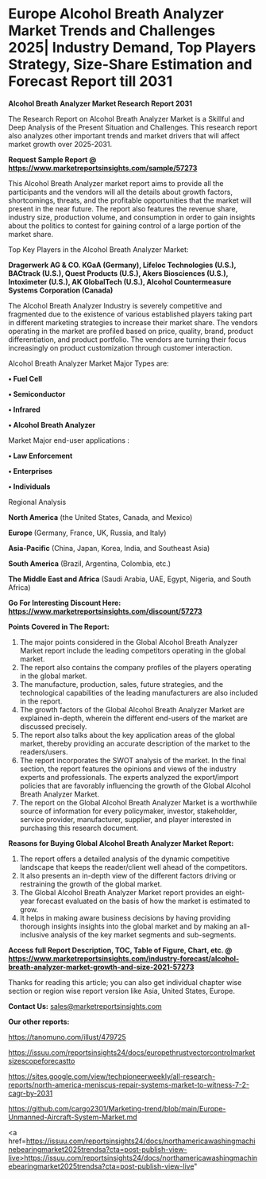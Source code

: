 # Europe Alcohol Breath Analyzer Market Trends and Challenges 2025| Industry Demand, Top Players Strategy, Size-Share Estimation and Forecast Report till 2031

<strong>Alcohol Breath Analyzer Market Research Report 2031</strong>

The Research Report on Alcohol Breath Analyzer Market is a Skillful and Deep Analysis of the Present Situation and Challenges. This research report also analyzes other important trends and market drivers that will affect market growth over 2025-2031.

<strong>Request Sample Report @ <a href=https://www.marketreportsinsights.com/sample/57273>https://www.marketreportsinsights.com/sample/57273</a></strong>

This Alcohol Breath Analyzer market report aims to provide all the participants and the vendors will all the details about growth factors, shortcomings, threats, and the profitable opportunities that the market will present in the near future. The report also features the revenue share, industry size, production volume, and consumption in order to gain insights about the politics to contest for gaining control of a large portion of the market share.

Top Key Players in the Alcohol Breath Analyzer Market:

<strong>Dragerwerk AG & CO. KGaA (Germany), Lifeloc Technologies (U.S.), BACtrack (U.S.), Quest Products (U.S.), Akers Biosciences (U.S.), Intoximeter (U.S.), AK GlobalTech (U.S.), Alcohol Countermeasure Systems Corporation (Canada)</strong>

The Alcohol Breath Analyzer Industry is severely competitive and fragmented due to the existence of various established players taking part in different marketing strategies to increase their market share. The vendors operating in the market are profiled based on price, quality, brand, product differentiation, and product portfolio. The vendors are turning their focus increasingly on product customization through customer interaction.

Alcohol Breath Analyzer Market Major Types are:

<strong>• Fuel Cell

• Semiconductor

• Infrared

• Alcohol Breath Analyzer</strong>

Market Major end-user applications :

<strong>• Law Enforcement

• Enterprises

• Individuals</strong>

Regional Analysis

</u><strong><b>North America</b></strong> (the United States, Canada, and Mexico)

<strong><b>Europe </b></strong>(Germany, France, UK, Russia, and Italy)

<strong><b>Asia-Pacific</b></strong> (China, Japan, Korea, India, and Southeast Asia)

<strong><b>South America</b></strong> (Brazil, Argentina, Colombia, etc.)

<strong><b>The Middle East and Africa</b></strong> (Saudi Arabia, UAE, Egypt, Nigeria, and South Africa)

<strong>Go For Interesting Discount Here: <a href=https://www.marketreportsinsights.com/discount/57273>https://www.marketreportsinsights.com/discount/57273</a></strong>

<strong>Points Covered in The Report:</strong>
<ol>
  <li>The major points considered in the Global Alcohol Breath Analyzer Market report include the leading competitors operating in the global market.</li>
  <li>The report also contains the company profiles of the players operating in the global market.</li>
  <li>The manufacture, production, sales, future strategies, and the technological capabilities of the leading manufacturers are also included in the report.</li>
  <li>The growth factors of the Global Alcohol Breath Analyzer Market are explained in-depth, wherein the different end-users of the market are discussed precisely.</li>
  <li>The report also talks about the key application areas of the global market, thereby providing an accurate description of the market to the readers/users.</li>
  <li>The report incorporates the SWOT analysis of the market. In the final section, the report features the opinions and views of the industry experts and professionals. The experts analyzed the export/import policies that are favorably influencing the growth of the Global Alcohol Breath Analyzer Market.</li>
  <li>The report on the Global Alcohol Breath Analyzer Market is a worthwhile source of information for every policymaker, investor, stakeholder, service provider, manufacturer, supplier, and player interested in purchasing this research document.</li>
</ol>
<strong>Reasons for Buying Global Alcohol Breath Analyzer Market Report:</strong>

<ol>
  <li>The report offers a detailed analysis of the dynamic competitive landscape that keeps the reader/client well ahead of the competitors.</li>
  <li>It also presents an in-depth view of the different factors driving or restraining the growth of the global market.</li>
  <li>The Global Alcohol Breath Analyzer Market report provides an eight-year forecast evaluated on the basis of how the market is estimated to grow.</li>
  <li>It helps in making aware business decisions by having providing thorough insights insights into the global market and by making an all-inclusive analysis of the key market segments and sub-segments.</li>
</ol>
<strong>Access full Report Description, TOC, Table of Figure, Chart, etc. @ <a href=https://www.marketreportsinsights.com/industry-forecast/alcohol-breath-analyzer-market-growth-and-size-2021-57273>https://www.marketreportsinsights.com/industry-forecast/alcohol-breath-analyzer-market-growth-and-size-2021-57273</a></strong>


Thanks for reading this article; you can also get individual chapter wise section or region wise report version like Asia, United States, Europe.

<strong>Contact Us:</strong>
sales@marketreportsinsights.com

<strong>Our other reports:</strong>

<a href=https://tanomuno.com/illust/479725>https://tanomuno.com/illust/479725</a>

<a href=https://issuu.com/reportsinsights24/docs/europethrustvectorcontrolmarketsizescopeforecastto>https://issuu.com/reportsinsights24/docs/europethrustvectorcontrolmarketsizescopeforecastto</a>

<a href=https://sites.google.com/view/techpioneerweekly/all-research-reports/north-america-meniscus-repair-systems-market-to-witness-7-2-cagr-by-2031>https://sites.google.com/view/techpioneerweekly/all-research-reports/north-america-meniscus-repair-systems-market-to-witness-7-2-cagr-by-2031</a>

<a href=https://github.com/cargo2301/Marketing-trend/blob/main/Europe-Unmanned-Aircraft-System-Market.md>https://github.com/cargo2301/Marketing-trend/blob/main/Europe-Unmanned-Aircraft-System-Market.md</a>

<a href=https://issuu.com/reportsinsights24/docs/northamericawashingmachinebearingmarket2025trendsa?cta=post-publish-view-live>https://issuu.com/reportsinsights24/docs/northamericawashingmachinebearingmarket2025trendsa?cta=post-publish-view-live</a>"
